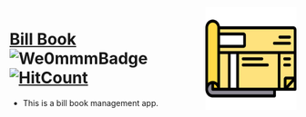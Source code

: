 <img src="./client/public/favicon.ico" align="right" width="160px" height="180px"/>

# [Bill Book](https://fierce-peak-13437.herokuapp.com/) ![We0mmmBadge](https://img.shields.io/badge/-We0mmm-blue?logo=visual-studio-code) [![HitCount](http://hits.dwyl.com/iTh1nk/billbook-v.svg)](http://hits.dwyl.com/iTh1nk/billbook-v) 


* This is a bill book management app. 